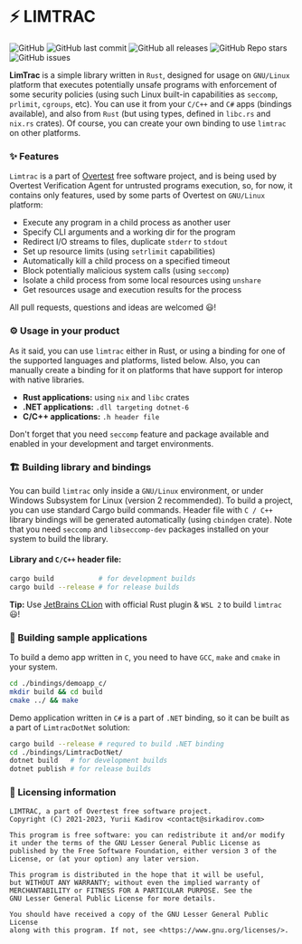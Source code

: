 # ⚡ LIMTRAC

![GitHub](https://raster.shields.io/github/license/overtest/limtrac?style=for-the-badge) ![GitHub last commit](https://raster.shields.io/github/last-commit/overtest/limtrac?style=for-the-badge) ![GitHub all releases](https://raster.shields.io/github/downloads/overtest/limtrac/total?style=for-the-badge) ![GitHub Repo stars](https://raster.shields.io/github/stars/overtest/limtrac?style=for-the-badge) ![GitHub issues](https://raster.shields.io/github/issues/overtest/limtrac?style=for-the-badge)

**LimTrac** is a simple library written in `Rust`, designed for usage on `GNU/Linux` platform that executes potentially unsafe programs with enforcement of some security policies (using such Linux built-in capabilities as `seccomp`, `prlimit`, `cgroups`, etc). You can use it from your `C/C++` and `C#` apps (bindings available), and also from `Rust` (but using types, defined in `libc.rs` and `nix.rs` crates). Of course, you can create your own binding to use `limtrac` on other platforms.

### ✨ Features

`Limtrac` is a part of [Overtest](https://github.com/overtest) free software project, and is being used by Overtest Verification Agent for untrusted programs execution, so, for now, it contains only features, used by some parts of Overtest on `GNU/Linux` platform:

- Execute any program in a child process as another user
- Specify CLI arguments and a working dir for the program
- Redirect I/O streams to files, duplicate `stderr` to `stdout`
- Set up resource limits (using `setrlimit` capabilities)
- Automatically kill a child process on a specified timeout
- Block potentially malicious system calls (using `seccomp`)
- Isolate a child process from some local resources using `unshare`
- Get resources usage and execution results for the process

All pull requests, questions and ideas are welcomed 😃!

### ⚙ Usage in your product

As it said, you can use `limtrac` either in Rust, or using a binding for one of the supported languages and platforms, listed below. Also, you can manually create a binding for it on platforms that have support for interop with native libraries.

- **Rust applications:** using `nix` and `libc` crates
- **.NET applications:** `.dll targeting dotnet-6`
- **C/C++ applications:** `.h header file`

Don't forget that you need `seccomp` feature and package available and enabled in your development and target environments.

### 🏗 Building library and bindings

You can build `limtrac` only inside a `GNU/Linux` environment, or under Windows Subsystem for Linux (version 2 recommended). To build a project, you can use standard Cargo build commands. Header file with `C / C++` library bindings will be generated automatically (using `cbindgen` crate). Note that you need `seccomp` and `libseccomp-dev` packages installed on your system to build the library.

#### Library and `C/C++` header file:

```bash
cargo build           # for development builds
cargo build --release # for release builds
```

**Tip:** Use [JetBrains CLion](https://jetbrains.com/clion/) with official Rust plugin & `WSL 2` to build `limtrac` 😃!

### 🎁 Building sample applications

To build a demo app written in `C`, you need to have `GCC`, `make` and `cmake` in your system.

```bash
cd ./bindings/demoapp_c/
mkdir build && cd build
cmake ../ && make
```

Demo application written in `C#` is a part of `.NET` binding, so it can be built as a part of `LimtracDotNet` solution:

```bash
cargo build --release # requred to build .NET binding
cd ./bindings/LimtracDotNet/
dotnet build   # for development builds
dotnet publish # for release builds
```

### 📃 Licensing information

```
LIMTRAC, a part of Overtest free software project.
Copyright (C) 2021-2023, Yurii Kadirov <contact@sirkadirov.com>

This program is free software: you can redistribute it and/or modify
it under the terms of the GNU Lesser General Public License as
published by the Free Software Foundation, either version 3 of the
License, or (at your option) any later version.

This program is distributed in the hope that it will be useful,
but WITHOUT ANY WARRANTY; without even the implied warranty of
MERCHANTABILITY or FITNESS FOR A PARTICULAR PURPOSE. See the
GNU Lesser General Public License for more details.

You should have received a copy of the GNU Lesser General Public License
along with this program. If not, see <https://www.gnu.org/licenses/>.
```

